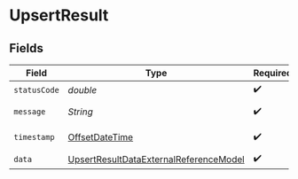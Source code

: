 # UpsertResult


## Fields

| Field                                                                                                       | Type                                                                                                        | Required                                                                                                    | Description                                                                                                 | Example                                                                                                     |
| ----------------------------------------------------------------------------------------------------------- | ----------------------------------------------------------------------------------------------------------- | ----------------------------------------------------------------------------------------------------------- | ----------------------------------------------------------------------------------------------------------- | ----------------------------------------------------------------------------------------------------------- |
| `statusCode`                                                                                                | *double*                                                                                                    | :heavy_check_mark:                                                                                          | N/A                                                                                                         | 201                                                                                                         |
| `message`                                                                                                   | *String*                                                                                                    | :heavy_check_mark:                                                                                          | N/A                                                                                                         | Record created successfully.                                                                                |
| `timestamp`                                                                                                 | [OffsetDateTime](https://docs.oracle.com/javase/8/docs/api/java/time/OffsetDateTime.html)                   | :heavy_check_mark:                                                                                          | N/A                                                                                                         | 2021-01-01T01:01:01.000Z                                                                                    |
| `data`                                                                                                      | [UpsertResultDataExternalReferenceModel](../../models/components/UpsertResultDataExternalReferenceModel.md) | :heavy_check_mark:                                                                                          | N/A                                                                                                         |                                                                                                             |